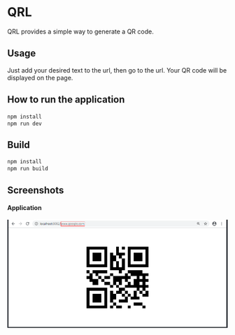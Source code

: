 # QRL

QRL provides a simple way to generate a QR code.

## Usage

Just add your desired text to the url, then go to the url. Your QR code will be displayed on the page.

## How to run the application

```
npm install
npm run dev
```

## Build

```
npm install
npm run build
```

## Screenshots

#### Application

![Alt text](images/qrl.png?raw=true "app")
